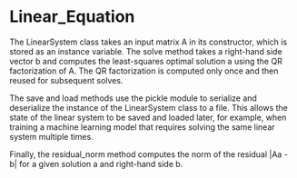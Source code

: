 # Linear_Equation
The LinearSystem class takes an input matrix A in its constructor, which is stored as an instance variable. 
The solve method takes a right-hand side vector b and computes the least-squares optimal solution a using the QR factorization of A. 
The QR factorization is computed only once and then reused for subsequent solves.

The save and load methods use the pickle module to serialize and deserialize the instance of the LinearSystem class to a file. 
This allows the state of the linear system to be saved and loaded later, for example, when training a machine learning model that requires 
solving the same linear system multiple times.

Finally, the residual_norm method computes the norm of the residual |Aa - b| for a given solution a and right-hand side b.

